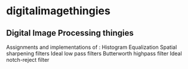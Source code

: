 # digitalimagethingies
Digital Image Processing thingies
------------------------------------
Assignments and implementations of :
Histogram Equalization
Spatial sharpening filters
Ideal low pass filters
Butterworth highpass filter
Ideal notch-reject filter

